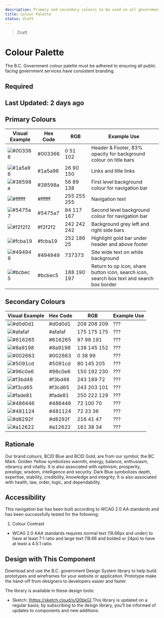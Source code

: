 ```yaml
---
description: Primary and secondary colours to be used on all government digital websites and services.
title: Colour Palette
status: draft
---
```


> Draft

# Colour Palette
The B.C. Government colour palette must be adhered to ensuring all public facing government services have consistent branding.

## Required

## Last Updated: 2 days ago

## Primary Colours
Visual Example | Hex Code | RGB | Example Use
------------ | ------------ | ------------ | ------------ |
![#003366](https://github.com/bcgov/design-system/blob/master/styles/colours/images/003366.png?raw=true) | #003366 | 0 51 102 | Header & Footer, 83% opacity for background colour on title bars
![#1a5a96](https://github.com/bcgov/design-system/blob/master/styles/colours/images/1a5a96.png?raw=true) | #1a5a96 | 26 90 150 | Links and title links
![#38598a](https://github.com/bcgov/design-system/blob/master/styles/colours/images/38598a.png?raw=true) | #38598a | 56 89 138 | First level background colour for navigation bar
![#ffffff](https://github.com/bcgov/design-system/blob/master/styles/colours/images/ffffff.png?raw=true) | #ffffff | 255 255 255 | Navigation text
![#5475a7](https://github.com/bcgov/design-system/blob/master/styles/colours/images/5475a7.png?raw=true) | #5475a7 | 84 117 167 | Second level background colour for navigation bar
![#f2f2f2](https://github.com/bcgov/design-system/blob/master/styles/colours/images/f2f2f2.png?raw=true) | #f2f2f2 | 242 242 242 | Background grey left and right side bars
![#fcba19](https://github.com/bcgov/design-system/blob/master/styles/colours/images/fcba19.png?raw=true) | #fcba19 | 252 186 25 | Highlight gold bar under header and above footer
![#494949](https://github.com/bcgov/design-system/blob/master/styles/colours/images/494949.png?raw=true) | #494949 | 737373 | Site wide text on white background
![#bcbec5](https://github.com/bcgov/design-system/blob/master/styles/colours/images/bcbec5.png?raw=true) | #bcbec5 | 188 190 197 | Return to op icon, share button icon, search icon, search box text and search box border

## Secondary Colours
Visual Example | Hex Code | RGB | Example Use
------------ | ------------ | ------------ | ------------ |
![#d0d0d1](https://github.com/bcgov/design-system/blob/master/styles/colours/images/d0d0d1.png?raw=true) | #d0d0d1 | 208 208 209 | ???
![#afafaf](https://github.com/bcgov/design-system/blob/master/styles/colours/images/afafaf.png?raw=true) | #afafaf | 175 175 175 | ???
![#616265](https://github.com/bcgov/design-system/blob/master/styles/colours/images/616265.png?raw=true) | #616265 | 97 98 191 | ???
![#8a9198](https://github.com/bcgov/design-system/blob/master/styles/colours/images/8a9198.png?raw=true) | #8a9198 | 138 145 152 | ???
![#002663](https://github.com/bcgov/design-system/blob/master/styles/colours/images/002663.png?raw=true) | #002663 | 0 38 99 | ???
![#5091cd](https://github.com/bcgov/design-system/blob/master/styles/colours/images/5091cd.png?raw=true) | #5091cd | 80 145 205 | ???
![#96c0e6](https://github.com/bcgov/design-system/blob/master/styles/colours/images/96c0e6.png?raw=true) | #96c0e6 | 150 192 230 | ???
![#f3bd48](https://github.com/bcgov/design-system/blob/master/styles/colours/images/f3bd48.png?raw=true) | #f3bd48 | 243 189 72 | ???
![#f3cd65](https://github.com/bcgov/design-system/blob/master/styles/colours/images/f3cd65.png?raw=true) | #f3cd65 | 243 203 101 | ???
![#fade81](https://github.com/bcgov/design-system/blob/master/styles/colours/images/fade81.png?raw=true) | #fade81 | 250 222 129 | ???
![#486446](https://github.com/bcgov/design-system/blob/master/styles/colours/images/486446.png?raw=true) | #486446 | 72 100 70 | ???
![#481124](https://github.com/bcgov/design-system/blob/master/styles/colours/images/481124.png?raw=true) | #481124 | 72 33 36 | ???
![#d8292f](https://github.com/bcgov/design-system/blob/master/styles/colours/images/d8292f.png?raw=true) | #d8292f | 216 41 47 | ???
![#a12622](https://github.com/bcgov/design-system/blob/master/styles/colours/images/a12622.png?raw=true) | #a12622 | 161 38 34 | ???

## Rationale
Our brand colours, BCID Blue and BCID Gold, are from our symbol, the BC Mark. Golden Yellow symbolizes warmth, energy, balance, enthusiasm, vibrancy and vitality. It is also associated with optimism, prosperity, prestige, wisdom, intelligence and security. Dark Blue symbolizes depth, expertise, stability, credibility, knowledge and integrity. It is also associated with health, law, order, logic, and dependability. 

## Accessibility
This navigation bar has been built according to WCAG 2.0 AA standards and has been successfully tested for the following:
1.	Colour Contrast
*	WCAG 2.0 AAA standards requires normal text (18.66px and under) to have at least 7:1 ratio and large text (18.66 and bolded or 24px) to have at least a 4.5:1 ratio. 



## Design with This Component
Download and use the B.C. government Design System library to help build prototypes and wireframes for your website or application. Prototype make the hand-off from designers to developers easier and faster.

The library is available in these design tools:

*	Sketch: [https://sketch.cloud/s/Q0bkG] 
This library is updated on a regular basis; by subscribing to the design library, you’ll be informed of updates to components and new additions.
